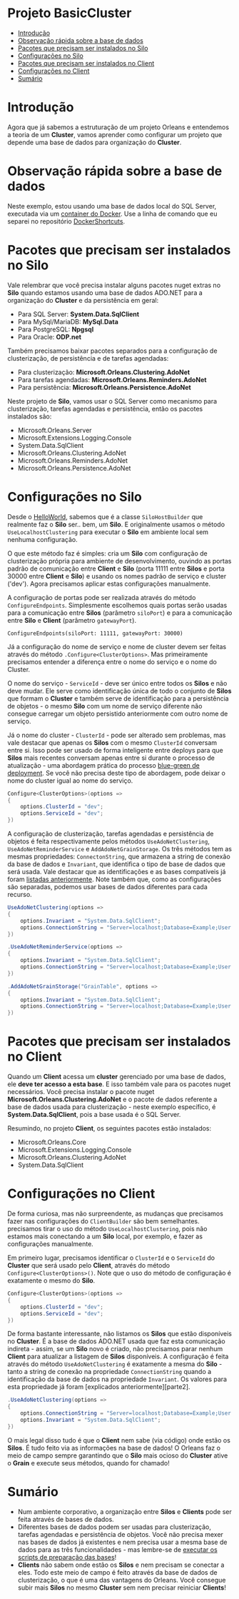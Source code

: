# Projeto BasicCluster

- [Introdução](#introdução)
- [Observação rápida sobre a base de dados](#observação-rápida-sobre-a-base-de-dados)
- [Pacotes que precisam ser instalados no Silo](#pacotes-que-precisam-ser-instalados-no-silo)
- [Configurações no Silo](#configurações-no-silo)
- [Pacotes que precisam ser instalados no Client](#pacotes-que-precisam-ser-instalados-no-client)
- [Configurações no Client](#configurações-no-client)
- [Sumário](#sumário)

# Introdução

Agora que já sabemos a estruturação de um projeto Orleans e entendemos a teoria de um **Cluster**, vamos aprender como configurar um projeto que depende uma base de dados para organização do **Cluster**.

# Observação rápida sobre a base de dados

Neste exemplo, estou usando uma base de dados local do SQL Server, executada via um [container do Docker][docker-site]. Use a linha de comando que eu separei no repositório [DockerShortcuts][docker-shortcuts].

# Pacotes que precisam ser instalados no Silo

Vale relembrar que você precisa instalar alguns pacotes nuget extras no **Silo** quando estamos usando uma base de dados ADO.NET para a organização do **Cluster** e da persistência em geral:

- Para SQL Server: **System.Data.SqlClient**
- Para MySql/MariaDB: **MySql.Data**
- Para PostgreSQL: **Npgsql**
- Para Oracle: **ODP.net**

Também precisamos baixar pacotes separados para a configuração de clusterização, de persistência e de tarefas agendadas:

- Para clusterização: **Microsoft.Orleans.Clustering.AdoNet**
- Para tarefas agendadas: **Microsoft.Orleans.Reminders.AdoNet**
- Para persistência: **Microsoft.Orleans.Persistence.AdoNet**

Neste projeto de **Silo**, vamos usar o SQL Server como mecanismo para clusterização, tarefas agendadas e persistência, então os pacotes instalados são:

- Microsoft.Orleans.Server
- Microsoft.Extensions.Logging.Console
- System.Data.SqlClient
- Microsoft.Orleans.Clustering.AdoNet
- Microsoft.Orleans.Reminders.AdoNet
- Microsoft.Orleans.Persistence.AdoNet

# Configurações no Silo

Desde o [HelloWorld][helloworld], sabemos que é a classe `SiloHostBuilder` que realmente faz o **Silo** ser.. bem, um **Silo**. E originalmente usamos o método `UseLocalhostClustering` para executar o **Silo** em ambiente local sem nenhuma configuração.

O que este método faz é simples: cria um **Silo** com configuração de clusterização própria para ambiente de desenvolvimento, ouvindo as portas padrão de comunicação entre **Client** e **Silo** (porta 11111 entre **Silos** e porta 30000 entre **Client** e **Silo**) e usando os nomes padrão de serviço e cluster ('dev'). Agora precisamos aplicar estas configurações manualmente.

A configuração de portas pode ser realizada através do método `ConfigureEndpoints`. Simplesmente escolhemos quais portas serão usadas para a comunicação entre **Silos** (parâmetro `siloPort`) e para a comunicação entre **Silo** e **Client** (parâmetro `gatewayPort`).

```
ConfigureEndpoints(siloPort: 11111, gatewayPort: 30000)
```

Já a configuração do nome de serviço e nome de cluster devem ser feitas através do método `.Configure<ClusterOptions>`. Mas primeiramente precisamos entender a diferença entre o nome do serviço e o nome do Cluster.

O nome do serviço - `ServiceId` - deve ser único entre todos os **Silos** e não deve mudar. Ele serve como identificação única de todo o conjunto de **Silos** que formam o **Cluster** e também serve de identificação para a persistência de objetos - o mesmo **Silo** com um nome de serviço diferente não consegue carregar um objeto persistido anteriormente com outro nome de serviço.

Já o nome do cluster - `ClusterId` - pode ser alterado sem problemas, mas vale destacar que apenas os **Silos** com o mesmo `ClusterId` conversam entre si. Isso pode ser usado de forma inteligente entre deploys para que **Silos** mais recentes conversam apenas entre si durante o processo de atualização - uma abordagem prática do processo [blue-green de deployment][bluegreen]. Se você não precisa deste tipo de abordagem, pode deixar o nome do cluster igual ao nome do serviço.

```csharp
Configure<ClusterOptions>(options =>
{
	options.ClusterId = "dev";
	options.ServiceId = "dev";
})
```

A configuração de clusterização, tarefas agendadas e persistência de objetos é feita respectivamente pelos métodos `UseAdoNetClustering`, `UseAdoNetReminderService` e `AddAdoNetGrainStorage`. Os três métodos tem as mesmas propriedades: `ConnectonString`, que armazena a string de conexão da base de dados e `Invariant`, que identifica o tipo de base de dados que será usada. Vale destacar que as identificações e as bases compatíveis já foram [listadas anteriormente][readme-parte2]. Note também que, como as configurações são separadas, podemos usar bases de dados diferentes para cada recurso.

```csharp
UseAdoNetClustering(options =>
{
	options.Invariant = "System.Data.SqlClient";
	options.ConnectionString = "Server=localhost;Database=Example;User Id=sa;Password=root@1234";
})

.UseAdoNetReminderService(options =>
{
	options.Invariant = "System.Data.SqlClient";
	options.ConnectionString = "Server=localhost;Database=Example;User Id=sa;Password=root@1234";
})

.AddAdoNetGrainStorage("GrainTable", options =>
{
	options.Invariant = "System.Data.SqlClient";
	options.ConnectionString = "Server=localhost;Database=Example;User Id=sa;Password=root@1234";
})
```

# Pacotes que precisam ser instalados no Client

Quando um **Client** acessa um **cluster** gerenciado por uma base de dados, ele **deve ter acesso a esta base**. E isso também vale para os pacotes nuget necessários. Você precisa instalar o pacote nuget **Microsoft.Orleans.Clustering.AdoNet** e o pacote de dados referente a base de dados usada para clusterização - neste exemplo específico, é **System.Data.SqlClient**, pois a base usada é o SQL Server.

Resumindo, no projeto **Client**, os seguintes pacotes estão instalados:

- Microsoft.Orleans.Core
- Microsoft.Extensions.Logging.Console
- Microsoft.Orleans.Clustering.AdoNet
- System.Data.SqlClient

# Configurações no Client

De forma curiosa, mas não surpreendente, as mudanças que precisamos fazer nas configurações do `ClientBuilder` são bem semelhantes. precisamos tirar o uso do método `UseLocalhostClustering`, pois não estamos mais conectando a um **Silo** local, por exemplo, e fazer as configurações manualmente.

Em primeiro lugar, precisamos identificar o `ClusterId` e o `ServiceId` do **Cluster** que será usado pelo **Client**, através do método `Configure<ClusterOptions>()`. Note que o uso do método de configuração é exatamente o mesmo do **Silo**.

```csharp
Configure<ClusterOptions>(options =>
{
	options.ClusterId = "dev";
	options.ServiceId = "dev";
})
```

De forma bastante interessante, não listamos os **Silos** que estão disponíveis no **Cluster**. É a base de dados ADO.NET usada que faz esta comunicação indireta - assim, se um **Silo** novo é criado, não precisamos parar nenhum **Client** para atualizar a listagem de **Silos** disponíveis. A configuração é feita através do método `UseAdoNetClustering` é exatamente a mesma do **Silo** - tanto a string de conexão na propriedade `ConnectionString` quando a identificação da base de dados na propriedade `Invariant`. Os valores para esta propriedade já foram [explicados anteriormente][parte2].

```csharp
.UseAdoNetClustering(options =>
{
	options.ConnectionString = "Server=localhost;Database=Example;User Id=sa;Password=root@1234";
	options.Invariant = "System.Data.SqlClient";
})
```

O mais legal disso tudo é que o **Client** nem sabe (via código) onde estão os **Silos**. É tudo feito via as informações na base de dados! O Orleans faz o meio de campo sempre garantindo que o **Silo** mais ocioso do **Cluster** ative o **Grain** e execute seus métodos, quando for chamado!

# Sumário

- Num ambiente corporativo, a organização entre **Silos** e **Clients** pode ser feita através de bases de dados.
- Diferentes bases de dados podem ser usadas para clusterização, tarefas agendadas e persistência de objetos. Você não precisa mexer nas bases de dados já existentes e nem precisa usar a mesma base de dados para as três funcionalidades - mas lembre-se de [executar os scripts de preparação das bases][readme-parte2]!
- **Clients** não sabem onde estão os **Silos** e nem precisam se conectar a eles. Todo este meio de campo é feito através da base de dados de clusterização, o que é uma das vantagens do Orleans. Você consegue subir mais **Silos** no mesmo **Cluster** sem nem precisar reiniciar **Clients**!

[bluegreen]: https://martinfowler.com/bliki/BlueGreenDeployment.html
[readme-parte2]: https://github.com/prrandrade/OrleansStudy/tree/master/Parte%202%20-%20Computa%C3%A7%C3%A3o%20distribu%C3%ADda%20e%20persist%C3%AAncia%20com%20o%20Orleans

[helloworld]: https://github.com/prrandrade/OrleansStudy/tree/master/Projetos/01-HelloWorld
[docker-shortcuts]: https://github.com/prrandrade/DockerShortcuts
[docker-site]: https://www.docker.com/